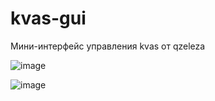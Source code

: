 # kvas-gui
Мини-интерфейс управления kvas от qzeleza

![image](https://github.com/user-attachments/assets/2ac12938-8b4c-438d-b821-585f21394f6b)

![image](https://github.com/user-attachments/assets/ddb70110-e464-4080-8c49-b3d182695110)
